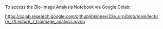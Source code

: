 To access the Bio-image Analysis Notebook via Google Colab:

https://colab.research.google.com/github/jbkinney/22e_urp/blob/main/lecture_7/Lecture_7_bioimage_analysis.ipynb

